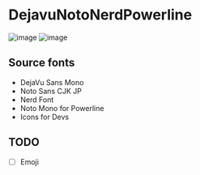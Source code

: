 # DejavuNotoNerdPowerline

![image](https://user-images.githubusercontent.com/8927943/145309560-b7679127-af96-43ad-aa59-a7b178e3b3b8.png)
![image](https://user-images.githubusercontent.com/8927943/145309576-f7b8c4a7-9a7a-4d8f-a073-7ae2c7779c63.png)

## Source fonts
- DejaVu Sans Mono
- Noto Sans CJK JP
- Nerd Font
- Noto Mono for Powerline
- Icons for Devs

## TODO
- [ ] Emoji
